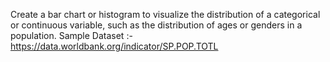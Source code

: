 Create a bar chart or histogram to visualize the distribution of a categorical or continuous variable, such as the distribution of ages or genders in a population.
Sample Dataset :- https://data.worldbank.org/indicator/SP.POP.TOTL
